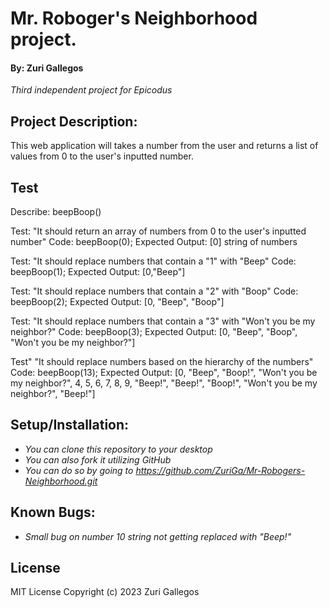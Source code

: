 # Mr. Roboger's Neighborhood project.
#### By: **Zuri Gallegos**
_*Third independent project for Epicodus*_

## Project Description: 
This web application will takes a number from the user and returns a list of values from 0 to the user's inputted number.

## Test
Describe: beepBoop()

Test: "It should return an array of numbers from 0 to the user's inputted number"
Code: beepBoop(0);
Expected Output: [0] string of numbers

Test: "It should replace numbers that contain a "1" with "Beep"
Code: beepBoop(1);
Expected Output: [0,"Beep"]

Test: "It should replace numbers that contain a "2" with "Boop"
Code: beepBoop(2);
Expected Output: [0, "Beep", "Boop"]

Test: "It should replace numbers that contain a "3" with "Won't you be my neighbor?"
Code: beepBoop(3);
Expected Output: [0, "Beep", "Boop", "Won't you be my neighbor?"]

Test" "It should replace numbers based on the hierarchy of the numbers"
Code: beepBoop(13);
Expected Output: [0, "Beep", "Boop!", "Won't you be my neighbor?", 4, 5, 6, 7, 8, 9, "Beep!", "Beep!", "Boop!", "Won't you be my neighbor?", "Beep!"]

## Setup/Installation:
* _You can clone this repository to your desktop_
* _You can also fork it utilizing GitHub_
* _You can do so by going to https://github.com/ZuriGa/Mr-Robogers-Neighborhood.git_


## Known Bugs:
* _Small bug on number 10 string not getting replaced with "Beep!"_

## License 

MIT License 
Copyright (c) 2023 Zuri Gallegos